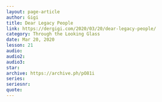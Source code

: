 ```yaml
---
layout: page-article
author: Gigi
title: Dear Legacy People
link: https://dergigi.com/2020/03/20/dear-legacy-people/
category: Through the Looking Glass
date: Mar 20, 2020
lesson: 21
audio: 
audio2: 
audio3: 
star: 
archive: https://archive.ph/pO81i
series: 
seriesnr: 
quote: 
---
```

